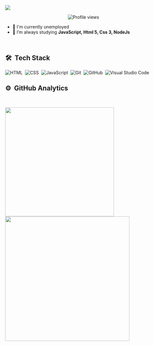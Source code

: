 <img align="center" src="https://i.imgur.com/FvFsg8E.png"/>
<p align="center"> <img src="https://komarev.com/ghpvc/?username=Leandro-Bezerra-Santos&color=blueviolet" alt="Profile views" /> 
 
- 🔭  I'm currently unemployed
- 🌱  I’m always studying **JavaScript, Html 5, Css 3, NodeJs**

<br>

## 🛠 &nbsp;Tech Stack

![HTML](https://img.shields.io/badge/-HTML-05122A?style=flat&logo=HTML5)&nbsp;
![CSS](https://img.shields.io/badge/-CSS-05122A?style=flat&logo=CSS3&logoColor=1572B6)&nbsp;
![JavaScript](https://img.shields.io/badge/-JavaScript-05122A?style=flat&logo=javascript)&nbsp;
![Git](https://img.shields.io/badge/-Git-05122A?style=flat&logo=git)&nbsp;
![GitHub](https://img.shields.io/badge/-GitHub-05122A?style=flat&logo=github)&nbsp;
![Visual Studio Code](https://img.shields.io/badge/-VS%20Code-05122A?style=flat&logo=visual-studio-code&logoColor=007ACC)&nbsp;
 
 
## ⚙️ &nbsp;GitHub Analytics
<br>

<img align="left"  width="350px" src="https://github-readme-stats.vercel.app/api/top-langs/?username=Leandro-Bezerra-Santos&layout=compact&theme=onedark" /><img align="left"  width="400px" src="https://github-readme-stats.vercel.app/api?username=Leandro-Bezerra-Santos&show_icons=true,css&layout=compact&theme=onedark" />


